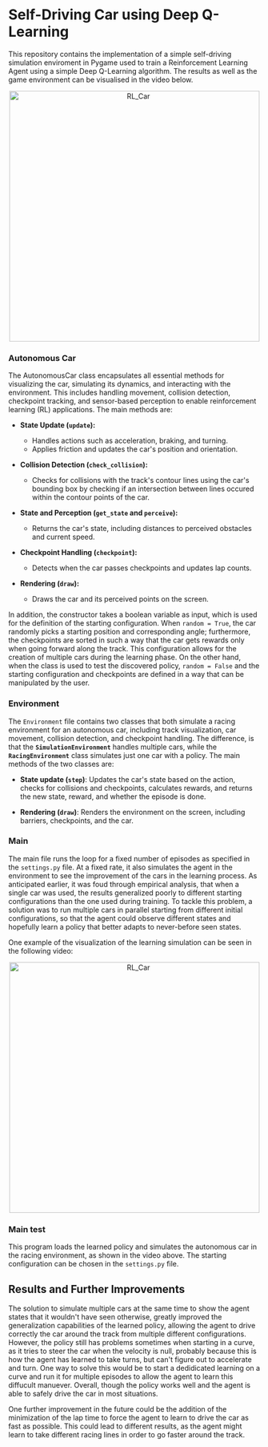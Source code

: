 # Self-Driving Car using Deep Q-Learning
 This repository contains the implementation of a simple self-driving simulation enviroment in Pygame used to train a Reinforcement Learning Agent using a simple Deep Q-Learning algorithm. The results as well as the game environment can be visualised in the video below. 

<p align="center">
  <img src="https://github.com/user-attachments/assets/a507e87f-fc9a-4f89-9cdd-5b76bad8ec1a" alt="RL_Car" width="500">
</p>

### Autonomous Car
The AutonomousCar class encapsulates all essential methods for visualizing the car, simulating its dynamics, and interacting with the environment. This includes handling movement, collision detection, checkpoint tracking, and sensor-based perception to enable reinforcement learning (RL) applications. The main methods are: 

- **State Update (`update`):** 
   - Handles actions such as acceleration, braking, and turning.
   - Applies friction and updates the car's position and orientation.

- **Collision Detection (`check_collision`):**
   - Checks for collisions with the track's contour lines using the car's bounding box by checking if an intersection between lines occured within the contour points of the car. 

- **State and Perception (`get_state` and `perceive`):**
   - Returns the car's state, including distances to perceived obstacles and current speed.

- **Checkpoint Handling (`checkpoint`):**
   - Detects when the car passes checkpoints and updates lap counts.

- **Rendering (`draw`):**
   - Draws the car and its perceived points on the screen.

In addition, the constructor takes a boolean variable as input, which is used for the definition of the starting configuration. When `random = True`, the car randomly picks a starting position and corresponding angle; furthermore, the checkpoints are sorted in such a way that the car gets rewards only when going forward along the track. This configuration allows for the creation of multiple cars during the learning phase. On the other hand, when the class is used to test the discovered policy, `random = False` and the starting configuration and checkpoints are defined in a way that can be manipulated by the user.


### Environment 
The `Environment` file contains two classes that both simulate a racing environment for an autonomous car, including track visualization, car movement, collision detection, and checkpoint handling. The difference, is that the **`SimulationEnvironment`** handles multiple cars, while the **`RacingEnvironment`** class simulates just one car with a policy. The main methods of the two classes are:

- **State update (`step`)**: Updates the car's state based on the action, checks for collisions and checkpoints, calculates rewards, and returns the new state, reward, and whether the episode is done.

- **Rendering (`draw`)**: Renders the environment on the screen, including barriers, checkpoints, and the car.


### Main 
The main file runs the loop for a fixed number of episodes as specified in the `settings.py` file. At a fixed rate, it also simulates the agent in the environment to see the improvement of the cars in the learning process. As anticipated earlier, it was foud through empirical analysis, that when a single car was used, the results generalized poorly to different starting configurations than the one used during training. To tackle this problem, a solution was to run multiple cars in parallel starting from different initial configurations, so that the agent could observe different states and hopefully learn a policy that better adapts to never-before seen states. 

One example of the visualization of the learning simulation can be seen in the following video: 
<p align="center">
  <img src="https://github.com/user-attachments/assets/9812c99b-a132-42f7-8aca-ce9360e018c9" alt="RL_Car" width="500">
</p>

### Main test
This program loads the learned policy and simulates the autonomous car in the racing environment, as shown in the video above. The starting configuration can be chosen in the `settings.py` file. 

## Results and Further Improvements
The solution to simulate multiple cars at the same time to show the agent states that it wouldn't have seen otherwise, greatly improved the generalization capabilities of the learned policy, allowing the agent to drive correctly the car around the track from multiple different configurations. However, the policy still has problems sometimes when starting in a curve, as it tries to steer the car when the velocity is null, probably because this is how the agent has learned to take turns, but can't figure out to accelerate and turn. One way to solve this would be to start a dedidicated learning on a curve and run it for multiple episodes to allow the agent to learn this diffucult manuever. Overall, though the policy works well and the agent is able to safely drive the car in most situations. 

One further improvement in the future could be the addition of the minimization of the lap time to force the agent to learn to drive the car as fast as possible. This could lead to different results, as the agent might learn to take different racing lines in order to go faster around the track. 
